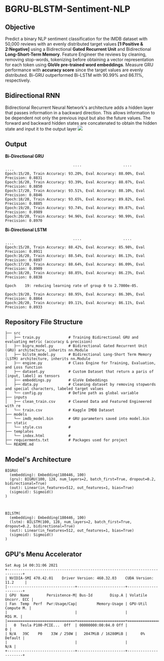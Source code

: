 # BGRU-BLSTM-Sentiment-NLP

## Objective
Predict a binary NLP sentiment classification for the IMDB dataset with 50,000 reviews with an evenly distributed target values **[1:Positive & 2:Negative]** using a Bidirectional **Gated Recurrent Unit** and Bidirectional **Long-Short-Term Memory**. Feature Engineer the reviews by cleaning, removing stop-words, tokenizing before obtaining a vector representation for each token using **GloVe pre-trained word embeddings**. Measure GRU performance with **accuracy score** since the target values are evenly distributed. Bi-GRU outperformed Bi-LSTM with 90.99% and 86.11%, respectively. 

## Bidirectional RNN 
Bidirectional Recurrent Neural Network's architecture adds a hidden layer that passes information in a backward direction. This allows information to be dependent not only the previous input but also the future values. The forward and backward hidden states are concatenated to obtain the hidden state and input it to the output layer
![](https://www.researchgate.net/publication/311430194/figure/fig1/AS:436131947913217@1480993367891/BiDirectional-RNN-architecture-for-detecting-clickbaits.png)


## Output 
**Bi-Directional GRU**
```
                               ....                   ....                    ....
Epoch:15/20, Train Accuracy: 93.20%, Eval Accuracy: 88.00%, Eval Precision: 0.8831
Epoch:16/20, Train Accuracy: 93.39%, Eval Accuracy: 88.07%, Eval Precision: 0.8850
Epoch:17/20, Train Accuracy: 93.51%, Eval Accuracy: 88.10%, Eval Precision: 0.8846
Epoch:18/20, Train Accuracy: 93.65%, Eval Accuracy: 89.82%, Eval Precision: 0.8885
Epoch:19/20, Train Accuracy: 93.74%, Eval Accuracy: 89.87%, Eval Precision: 0.8989
Epoch:20/20, Train Accuracy: 94.96%, Eval Accuracy: 90.99%, Eval Precision: 0.8970
```

**Bi-Directional LSTM**
```
                               ....                   ....                    ....
Epoch:15/20, Train Accuracy: 88.42%, Eval Accuracy: 85.98%, Eval Precision: 0.8911
Epoch:16/20, Train Accuracy: 88.54%, Eval Accuracy: 86.13%, Eval Precision: 0.8897
Epoch:17/20, Train Accuracy: 88.64%, Eval Accuracy: 86.09%, Eval Precision: 0.8909
Epoch:18/20, Train Accuracy: 88.85%, Eval Accuracy: 86.23%, Eval Precision: 0.8838

Epoch    19: reducing learning rate of group 0 to 2.7000e-05.

Epoch:19/20, Train Accuracy: 88.95%, Eval Accuracy: 86.30%, Eval Precision: 0.8864
Epoch:20/20, Train Accuracy: 89.11%, Eval Accuracy: 86.11%, Eval Precision: 0.8933
```
## Repository File Structure
    ├── src          
    │   ├── train.py             # Training Bidirectional GRU and evaluating metric (accuracy & precision) 
    │   ├── bigru_model.py       # Bidirectional Gated Recurrent Unit (GRU) architecture, inherits nn.Module
    │   ├── bilstm_model.py      # Bidirectional Long-Short Term Memory (LSTM) architecture, inherits nn.Module
    │   ├── engine.py            # Class Engine for Training, Evaluation, and Loss function 
    │   ├── dataset.py           # Custom Dataset that return a paris of [input, label] as tensors
    │   ├── embeddings.py        # GloVe Embeddings
    │   ├── data.py              # Cleaning dataset by removing stopwords and special characters, labeled target values
    │   └── config.py            # Define path as global variable
    ├── inputs
    │   ├── clean_train.csv      # Cleaned Data and Featured Engineered with re
    │   └── train.csv            # Kaggle IMDB Dataset 
    ├── models
    │   └── imdb_model.bin       # GRU parameters saved into model.bin 
    ├── static
    │   └── style.css            #  
    ├── templates
    │   └── index.html           # 
    ├── requierments.txt         # Packages used for project
    └── README.md

## Model's Architecture
```
BIGRU(
  (embedding): Embedding(180446, 100)
  (gru): BIGRU(100, 128, num_layers=2, batch_first=True, dropout=0.2, bidirectional=True)
  (out): Linear(in_features=512, out_features=1, bias=True)
  (sigmoid): Sigmoid()
)



BILSTM(
  (embedding): Embedding(180446, 100)
  (lstm): BILSTM(100, 128, num_layers=2, batch_first=True, dropout=0.2, bidirectional=True)
  (out): Linear(in_features=512, out_features=1, bias=True)
  (sigmoid): Sigmoid()
)
```  

## GPU's Menu Accelerator
```
Sat Aug 14 00:31:06 2021       
+-----------------------------------------------------------------------------+
| NVIDIA-SMI 470.42.01    Driver Version: 460.32.03    CUDA Version: 11.2     |
|-------------------------------+----------------------+----------------------+
| GPU  Name        Persistence-M| Bus-Id        Disp.A | Volatile Uncorr. ECC |
| Fan  Temp  Perf  Pwr:Usage/Cap|         Memory-Usage | GPU-Util  Compute M. |
|                               |                      |               MIG M. |
|===============================+======================+======================|
|   0  Tesla P100-PCIE...  Off  | 00000000:00:04.0 Off |                    0 |
| N/A   39C    P0    33W / 250W |   2047MiB / 16280MiB |      0%      Default |
|                               |                      |                  N/A |
+-------------------------------+----------------------+----------------------+
```
